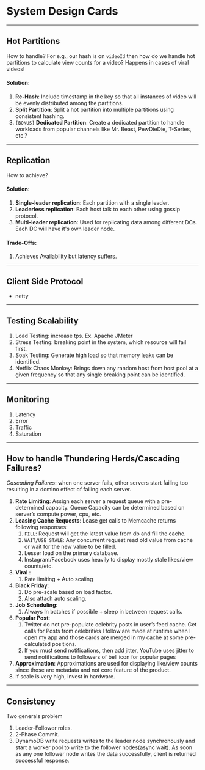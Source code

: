 # System Design Cards

---------

## Hot Partitions
How to handle? For e.g., our hash is on `videoId` then how do we handle hot partitions to calculate view counts for a video? Happens in cases of viral videos!

#### Solution:
1. **Re-Hash**: Include timestamp in the key so that all instances of video will be evenly distributed among the partitions.
2. **Split Partition**: Split a hot partition into multiple partitions using consistent hashing.
1. `[BONUS]` **Dedicated Partition**: Create a dedicated partition to handle workloads from popular channels like Mr. Beast, PewDieDie, T-Series, etc.?

--------

## Replication
How to achieve?

#### Solution:
1. **Single-leader replication**: Each partition with a single leader.
2. **Leaderless replication**: Each host talk to each other using gossip protocol.
3. **Multi-leader replication**: Used for replicating data among different DCs. Each DC will have it's own leader node.

#### Trade-Offs:
1. Achieves Availability but latency suffers. 

------------


## Client Side Protocol
* netty


------------

## Testing Scalability
1. Load Testing: increase tps. Ex. Apache JMeter
2. Stress Testing: breaking point in the system, which resource will fail first. 
3. Soak Testing: Generate high load so that memory leaks can be identified.
4. Netflix Chaos Monkey: Brings down any random host from host pool at a given frequency so that any single breaking point can be identified. 


------------

## Monitoring

1. Latency
2. Error
3. Traffic
4. Saturation 

-------

## How to handle Thundering Herds/Cascading Failures?

*Cascading Failures*: when one server fails, other servers start failing too resulting in a domino effect of failing each server. 

1. **Rate Limiting**: Assign each server a request queue with a pre-determined capacity. Queue Capacity can be determined based on server’s compute power, cpu, etc. 
2. **Leasing Cache Requests**: Lease get calls to Memcache returns following responses:
    1. `FILL`: Request will get the latest value from db and fill the cache. 
    2. `WAIT/USE_STALE`: Any concurrent request read old value from cache or wait for the new value to be filled. 
    3. Lesser load on the primary database. 
    4. Instagram/Facebook uses heavily to display mostly stale likes/view counts/etc. 
3. **Viral** :
    1. Rate limiting + Auto scaling 
4. **Black Friday**: 
    1. Do pre-scale based on load factor. 
    2. Also attach auto scaling. 
5. **Job Scheduling**:
    1. Always In batches if possible + sleep in between request calls. 
6. **Popular Post**:
    1. Twitter do not pre-populate celebrity posts in user’s feed cache. Get calls for Posts from celebrities I follow are made at runtime when I open my app and those cards are merged in my cache at some pre-calculated positions.
    2. If you must send notifications, then add jitter, YouTube uses jitter to send notifications to followers of bell icon for popular pages
7. **Approximation**: Approximations are used for displaying like/view counts since those are metadata and not core feature of the product. 
8. If scale is very high, invest in hardware. 


-----

## Consistency 

Two generals problem

1. Leader-Follower roles. 
2. 2-Phase Commit. 
3. DynamoDB write requests writes to the leader node synchronously and start a worker pool to write to the follower nodes(async wait). As soon as any one follower node writes the data successfully, client is returned successful response.

